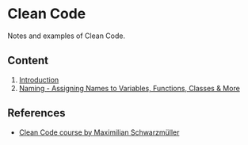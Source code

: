 # Clean Code

Notes and examples of Clean Code.

## Content

1. [Introduction](./_notes/introduction.md)
2. [Naming - Assigning Names to Variables, Functions, Classes & More](./_notes/naming.md)

## References

- [Clean Code course by Maximilian Schwarzmüller](https://www.udemy.com/course/writing-clean-code/)
